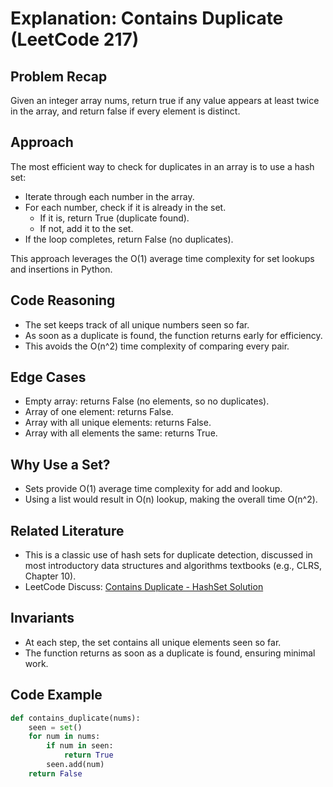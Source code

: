 # Explanation: Contains Duplicate (LeetCode 217)

## Problem Recap
Given an integer array nums, return true if any value appears at least twice in the array, and return false if every element is distinct.

## Approach
The most efficient way to check for duplicates in an array is to use a hash set:
- Iterate through each number in the array.
- For each number, check if it is already in the set.
  - If it is, return True (duplicate found).
  - If not, add it to the set.
- If the loop completes, return False (no duplicates).

This approach leverages the O(1) average time complexity for set lookups and insertions in Python.

## Code Reasoning
- The set keeps track of all unique numbers seen so far.
- As soon as a duplicate is found, the function returns early for efficiency.
- This avoids the O(n^2) time complexity of comparing every pair.

## Edge Cases
- Empty array: returns False (no elements, so no duplicates).
- Array of one element: returns False.
- Array with all unique elements: returns False.
- Array with all elements the same: returns True.

## Why Use a Set?
- Sets provide O(1) average time complexity for add and lookup.
- Using a list would result in O(n) lookup, making the overall time O(n^2).

## Related Literature
- This is a classic use of hash sets for duplicate detection, discussed in most introductory data structures and algorithms textbooks (e.g., CLRS, Chapter 10).
- LeetCode Discuss: [Contains Duplicate - HashSet Solution](https://leetcode.com/problems/contains-duplicate/solutions/61609/a-simple-hashset-solution/)

## Invariants
- At each step, the set contains all unique elements seen so far.
- The function returns as soon as a duplicate is found, ensuring minimal work.

## Code Example
```python
def contains_duplicate(nums):
    seen = set()
    for num in nums:
        if num in seen:
            return True
        seen.add(num)
    return False
``` 